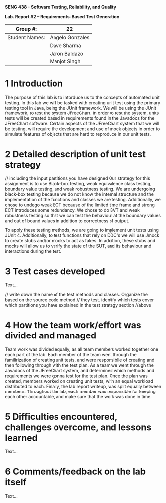 **SENG 438 - Software Testing, Reliability, and Quality**

**Lab. Report \#2 – Requirements-Based Test Generation**

| Group \#:       | 22  |
|-----------------|---|
| Student Names:  |  Angelo Gonzales |
|                 |  Dave Sharma |
|                 |  Jaron Baldazo |
|                 |  Manjot Singh |

# 1 Introduction

The purpose of this lab is to intorduce us to the concepts of automated unit testing. In this lab we will be tasked with creating unit test using the primary testing tool in Java, being the JUnit framework. We will be using the JUnit framework, to test the system JFreeChart. In order to test the system, units tests will be created based in requirements found in the Javadocs for the JFreeChart software. Certain aspects of the JFreeChart system that we will be testing, will require the development and use of mock objects in order to simulate features of objects that are hard to reproduce in our unit tests.

# 2 Detailed description of unit test strategy

// including the input partitions you have designed
Our strategy for this assignment is to use Black-box testing, weak equivalence class testing, boundary value testing, and weak robustness testing. We are undergoing black-box testing because we do not know the internal structure and the implementation of the functions and classes we are testing. Additionally, we chose to undego weak ECT because of the limited time frame and strong ECT introduces some redundancy. We chose to do BVT and weak robustness testing so that we can test the behaviour at the boundary values and out of bound values in addition to correctness of output.

To apply these testing methods, we are going to implement unit tests using JUnit 4. Additionally, to test functions that rely on DOC's we will use Jmock to create stubs and/or mocks to act as fakes. In addition, these stubs and mocks will allow us to verify the state of the SUT, and its behaviour and interactions during the test.

# 3 Test cases developed

Text…

// write down the name of the test methods and classes. Organize the based on
the source code method // they test. identify which tests cover which partitions
you have explained in the test strategy section //above

# 4 How the team work/effort was divided and managed

Team work was divided equally, as all team members worked together one each part of the lab. Each member of the team went through the familirization of creating unit tests, and were responsiblle of creating and then following through with the test plan. As a team we went through the Javadocs of the JFreeChart system, and determined which methods and requirements we were gonna test for the test plan. Once the plan was created, members worked on creating unit tests, with an equal workload distributed to each. Finally, the lab report writeup, was split equally between members. Throughout the lab, each member was responsible for keeping each other accountable, and make sure that the work was done in time.

# 5 Difficulties encountered, challenges overcome, and lessons learned

Text…

# 6 Comments/feedback on the lab itself

Text…
